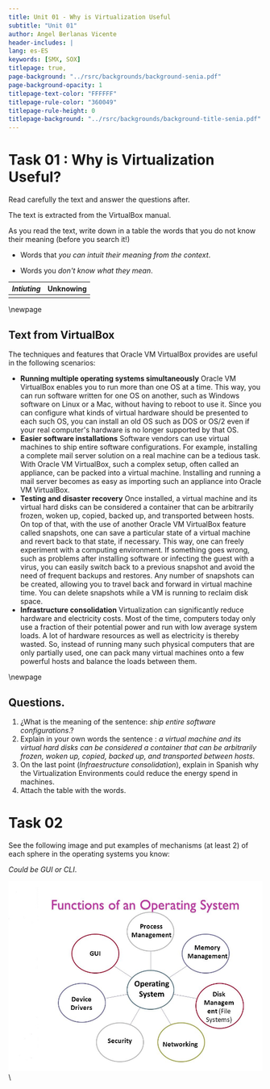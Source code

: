 ```yaml
---
title: Unit 01 - Why is Virtualization Useful
subtitle: "Unit 01"
author: Angel Berlanas Vicente
header-includes: |
lang: es-ES
keywords: [SMX, SOX]
titlepage: true,
page-background: "../rsrc/backgrounds/background-senia.pdf"
page-background-opacity: 1
titlepage-text-color: "FFFFFF"
titlepage-rule-color: "360049"
titlepage-rule-height: 0
titlepage-background: "../rsrc/backgrounds/background-title-senia.pdf"
---
```


# Task 01 : Why is Virtualization Useful?

Read carefully the text and answer the questions after.

The text is extracted from the VirtualBox manual.

As you read the text, write down in a table the words that you do not know their meaning (before you search it!)

- Words that *you can intuit their meaning from the context*.

- Words you *don't know what they mean*.

| *Intiuting* | Unknowing | 
| --       |    --       |
|          |             |

\newpage

## Text from VirtualBox

The techniques and features that Oracle VM VirtualBox provides are
useful in the following scenarios:

-   **Running multiple operating systems simultaneously** Oracle VM
    VirtualBox enables you to run more than one OS at a time. This way,
    you can run software written for one OS on another, such as Windows
    software on Linux or a Mac, without having to reboot to use it.
    Since you can configure what kinds of virtual hardware should be
    presented to each such OS, you can install an old OS such as DOS or
    OS/2 even if your real computer\'s hardware is no longer supported
    by that OS.
-   **Easier software installations** Software vendors can use virtual
    machines to ship entire software configurations. For example,
    installing a complete mail server solution on a real machine can be
    a tedious task. With Oracle VM VirtualBox, such a complex setup,
    often called an appliance, can be packed into a virtual machine.
    Installing and running a mail server becomes as easy as importing
    such an appliance into Oracle VM VirtualBox.
-   **Testing and disaster recovery** Once installed, a virtual machine
    and its virtual hard disks can be considered a container that can be
    arbitrarily frozen, woken up, copied, backed up, and transported
    between hosts. On top of that, with the use of another Oracle VM
    VirtualBox feature called snapshots, one can save a particular state
    of a virtual machine and revert back to that state, if necessary.
    This way, one can freely experiment with a computing environment. If
    something goes wrong, such as problems after installing software or
    infecting the guest with a virus, you can easily switch back to a
    previous snapshot and avoid the need of frequent backups and
    restores. Any number of snapshots can be created, allowing you to
    travel back and forward in virtual machine time. You can delete
    snapshots while a VM is running to reclaim disk space.
-   **Infrastructure consolidation** Virtualization can significantly
    reduce hardware and electricity costs. Most of the time, computers
    today only use a fraction of their potential power and run with low
    average system loads. A lot of hardware resources as well as
    electricity is thereby wasted. So, instead of running many such
    physical computers that are only partially used, one can pack many
    virtual machines onto a few powerful hosts and balance the loads
    between them.

\newpage

## Questions.

1.  ¿What is the meaning of the sentence: *ship entire software
    configurations*.?
2.  Explain in your own words the sentence : *a virtual machine and its virtual hard disks can
    be considered a container that can be arbitrarily frozen, woken up,
    copied, backed up, and transported between hosts*.
3.  On the last point (*Infraestructure consolidation*), explain in 
    Spanish why the Virtualization Environments could reduce the energy 
    spend in machines.
4.  Attach the table with the words.

# Task 02

See the following image and put examples of mechanisms (at least 2) of each sphere in the operating systems you know:

*Could be GUI or CLI*.

![OS Structure](imgs/topic-3.jpg)\



